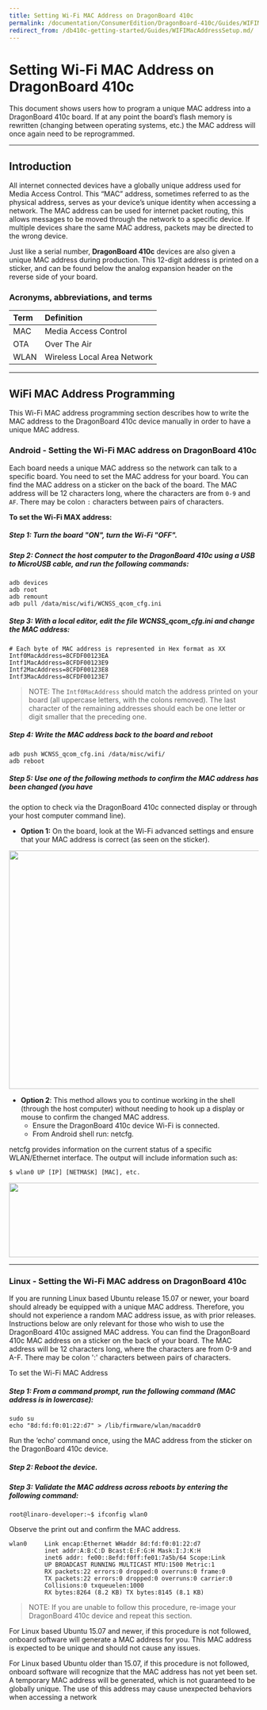 ```yaml
---
title: Setting Wi-Fi MAC Address on DragonBoard 410c
permalink: /documentation/ConsumerEdition/DragonBoard-410c/Guides/WIFIMacAddressSetup.md.html
redirect_from: /db410c-getting-started/Guides/WIFIMacAddressSetup.md/
---
```

# Setting Wi-Fi MAC Address on DragonBoard 410c

This document shows users how to program a unique MAC address into a DragonBoard 410c
board. If at any point the board’s flash memory is rewritten (changing between operating systems,
etc.) the MAC address will once again need to be reprogrammed.

***

## Introduction

All internet connected devices have a globally unique address used for Media Access Control.
This “MAC” address, sometimes referred to as the physical address, serves as your device’s
unique identity when accessing a network. The MAC address can be used for internet packet
routing, this allows messages to be moved through the network to a specific device. If multiple
devices share the same MAC address, packets may be directed to the wrong device.

Just like a serial number, **DragonBoard 410c** devices are also given a unique MAC address
during production. This 12-digit address is printed on a sticker, and can be found below the
analog expansion header on the reverse side of your board.

### Acronyms, abbreviations, and terms

|       Term          |                     Definition                                   |
|:--------------------|:-----------------------------------------------------------------|
| MAC                 | Media Access Control                                             |
| OTA                 | Over The Air                                                     |
| WLAN                | Wireless Local Area Network                                      |

***

## WiFi MAC Address Programming

This Wi-Fi MAC address programming section describes how to write the MAC address to the
DragonBoard 410c device manually in order to have a unique MAC address.

### Android - Setting the Wi-Fi MAC address on DragonBoard 410c

Each board needs a unique MAC address so the network can talk to a specific board. You need to
set the MAC address for your board. You can find the MAC address on a sticker on the back of
the board. The MAC address will be 12 characters long, where the characters are from `0-9` and `AF`.
There may be colon `:` characters between pairs of characters.

**To set the Wi-Fi MAX address:**

##### Step 1: Turn the board "ON", turn the Wi-Fi "OFF".
##### Step 2: Connect the host computer to the DragonBoard 410c using a USB to MicroUSB cable, and run the following commands:

```shell
adb devices
adb root
adb remount
adb pull /data/misc/wifi/WCNSS_qcom_cfg.ini
```

##### Step 3: With a local editor, edit the file WCNSS_qcom_cfg.ini and change the MAC address:

```shell
# Each byte of MAC address is represented in Hex format as XX
Intf0MacAddress=8CFDF00123EA
Intf1MacAddress=8CFDF00123E9
Intf2MacAddress=8CFDF00123E8
Intf3MacAddress=8CFDF00123E7
```

> NOTE: The `Intf0MacAddress` should match the address printed on your board (all uppercase letters,
with the colons removed). The last character of the remaining addresses should each be one letter
or digit smaller that the preceding one.

##### Step 4: Write the MAC address back to the board and reboot

```shell
adb push WCNSS_qcom_cfg.ini /data/misc/wifi/
adb reboot
```

##### Step 5: Use one of the following methods to confirm the MAC address has been changed (you have
the option to check via the DragonBoard 410c connected display or through your host
computer command line).

- **Option 1:** On the board, look at the Wi-Fi advanced settings and ensure that your MAC
address is correct (as seen on the sticker).

<img src="https://i.imgur.com/ba1mIqK.png" data-canonical-src="https://i.imgur.com/ba1mIqK.png" width="850" height="480" />

- **Option 2**: This method allows you to continue working in the shell (through the host
computer) without needing to hook up a display or mouse to confirm the changed MAC
address.
   - Ensure the DragonBoard 410c device Wi-Fi is connected.
   - From Android shell run: netcfg.

netcfg provides information on the current status of a specific WLAN/Ethernet
interface. The output will include information such as:

`$ wlan0 UP [IP] [NETMASK] [MAC], etc.`

<img src="https://i.imgur.com/9Pk0swl.png" data-canonical-src="https://i.imgur.com/9Pk0swl.png" width="850" height="150" />

***

### Linux - Setting the Wi-Fi MAC address on DragonBoard 410c

If you are running Linux based Ubuntu release 15.07 or newer, your board should already be
equipped with a unique MAC address. Therefore, you should not experience a random MAC
address issue, as with prior releases. Instructions below are only relevant for those who wish to
use the DragonBoard 410c assigned MAC address. You can find the DragonBoard 410c MAC
address on a sticker on the back of your board. The MAC address will be 12 characters long,
where the characters are from 0-9 and A-F. There may be colon ':' characters between pairs of
characters.

To set the Wi-Fi MAC Address

##### Step 1: From a command prompt, run the following command (MAC address is in lowercase):

```shell
sudo su
echo "8d:fd:f0:01:22:d7" > /lib/firmware/wlan/macaddr0
```

Run the ‘echo’ command once, using the MAC address from the sticker on the DragonBoard
410c device.

##### Step 2: Reboot the device.
##### Step 3: Validate the MAC address across reboots by entering the following command:

`root@linaro-developer:~$ ifconfig wlan0`

Observe the print out and confirm the MAC address.

```shell
wlan0     Link encap:Ethernet WHaddr 8d:fd:f0:01:22:d7
          inet addr:A:B:C:D Bcast:E:F:G:H Mask:I:J:K:H
          inet6 addr: fe00::8efd:f0ff:fe01:7a5b/64 Scope:Link
          UP BROADCAST RUNNING MULTICAST MTU:1500 Metric:1
          RX packets:22 errors:0 dropped:0 overruns:0 frame:0
          TX packets:22 errors:0 dropped:0 overruns:0 carrier:0
          Collisions:0 txqueuelen:1000
          RX bytes:8264 (8.2 KB) TX bytes:8145 (8.1 KB)
```

> NOTE: If you are unable to follow this procedure, re-image your DragonBoard 410c device and repeat
this section.

For Linux based Ubuntu 15.07 and newer, if this procedure is not followed, onboard software
will generate a MAC address for you. This MAC address is expected to be unique and should not
cause any issues.

For Linux based Ubuntu older than 15.07, if this procedure is not followed, onboard software
will recognize that the MAC address has not yet been set. A temporary MAC address will be
generated, which is not guaranteed to be globally unique. The use of this address may cause
unexpected behaviors when accessing a network
